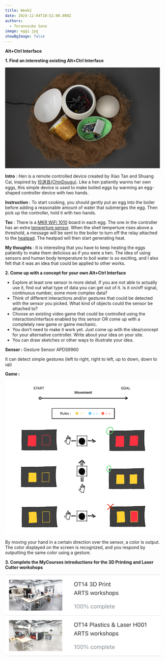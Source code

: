 ```yaml
---
title: Week2
date: 2024-11-04T10:52:00.000Z
authors:
  - Toranosuke Sano
image: egg1.jpg
showBgImage: false
---
```

**Alt+Ctrl Interface**

**1. Find an interesting existing Alt+Ctrl Interface**

![](egg3.jpg "Hen")

**Intro** : Hen is a remote controlled device created by Xiao Tan and Shuang Cai, inspired by [珍道具(ChinDougu)](https://chindogu.com/ics/?page_id=336). Like a hen patiently warms her own eggs, this simple device is used to make boiled eggs by warming an egg-shaped controller device with two hands. 

**Instruction** : To start cooking, you should gently put an egg into the boiler before adding a reasonable amount of water that submerges the egg. Then pick up the controller, hold it with two hands.

**Tec** : There is a [MKR WiFi 1010](https://store-usa.arduino.cc/products/arduino-mkr-wifi-1010) board in each egg. The one in the controller has an extra [temperture sensor](https://www.adafruit.com/product/1782?gclid=CjwKCAjwzuqgBhAcEiwAdj5dRiZcj34Zm1D_GKPbrYFcOSxY-yPCFkfS4TxkmqCTntFV-aUG5jGmVxoCpdYQAvD_BwE). When the shell temperture rises above a threshold, a message will be sent to the boiler to turn off the relay attached to the [heatpad](https://www.adafruit.com/product/1481?gclid=CjwKCAjwzuqgBhAcEiwAdj5dRvUOmZUNsUZAZis1JfSviLZrezdMDI1zol1qy0WIv5TJieCJM55DthoCVDsQAvD_BwE). The heatpad will then start generating heat.

**My thoughts** : It is interesting that you have to keep heating the eggs patiently to make them delicious as if you were a hen. The idea of using sensors and human body temperature to boil water is so exciting, and I also felt that it was an idea that could be applied to other works.

**2. Come up with a concept for your own Alt+Ctrl Interface**

* Explore at least one sensor in more detail. If you are not able to actually use it, find out what type of data you can get out of it. Is it on/off signal, continuous number, some more complex data?
* Think of different interactions and/or gestures that could be detected with the sensor you picked. What kind of objects could the sensor be attached to?
* Choose an existing video game that could be controlled using the interaction/interface enabled by this sensor OR come up with a completely new game or game mechanic.
* You don’t need to make it work yet. Just come up with the idea/concept for your alternative controller. Write about your idea on your site.
* You can draw sketches or other ways to illustrate your idea.

**Sensor :** Gesture Sensor APDS9960

It can detect simple gestures (left to right, right to left, up to down, down to up)

**Game :** 

![](img_e24424d40e28-1.jpeg)

By moving your hand in a certain direction over the sensor, a color is output. The color displayed on the screen is recognized, and you respond by outputting the same color using a gesture.

**3. Complete the MyCourses introductions for the 3D Printing and Laser Cutter workshops**

![](スクリーンショット-2024-11-07-7.51.33.png)

